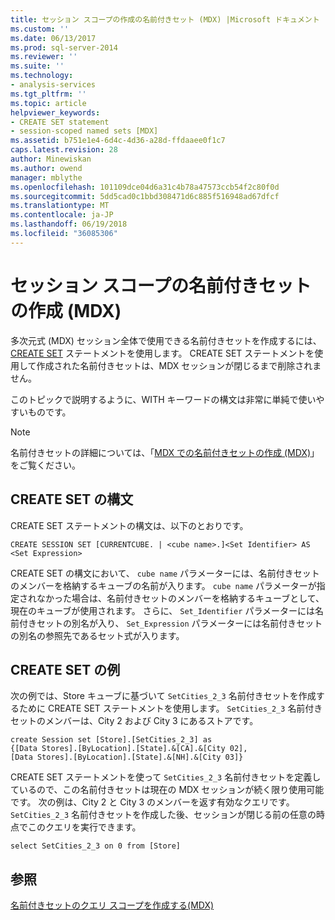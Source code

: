 ```yaml
---
title: セッション スコープの作成の名前付きセット (MDX) |Microsoft ドキュメント
ms.custom: ''
ms.date: 06/13/2017
ms.prod: sql-server-2014
ms.reviewer: ''
ms.suite: ''
ms.technology:
- analysis-services
ms.tgt_pltfrm: ''
ms.topic: article
helpviewer_keywords:
- CREATE SET statement
- session-scoped named sets [MDX]
ms.assetid: b751e1e4-6d4c-4d36-a28d-ffdaaee0f1c7
caps.latest.revision: 28
author: Minewiskan
ms.author: owend
manager: mblythe
ms.openlocfilehash: 101109dce04d6a31c4b78a47573ccb54f2c80f0d
ms.sourcegitcommit: 5dd5cad0c1bbd308471d6c885f516948ad67dfcf
ms.translationtype: MT
ms.contentlocale: ja-JP
ms.lasthandoff: 06/19/2018
ms.locfileid: "36085306"
---
```

# <a name="creating-session-scoped-named-sets-mdx"></a>セッション スコープの名前付きセットの作成 (MDX)
  多次元式 (MDX) セッション全体で使用できる名前付きセットを作成するには、[CREATE SET](/sql/mdx/mdx-data-definition-create-set) ステートメントを使用します。 CREATE SET ステートメントを使用して作成された名前付きセットは、MDX セッションが閉じるまで削除されません。  
  
 このトピックで説明するように、WITH キーワードの構文は非常に単純で使いやすいものです。  
  
> [!NOTE]  
>  名前付きセットの詳細については、「[MDX での名前付きセットの作成 &#40;MDX&#41;](mdx-named-sets-building-named-sets.md)」をご覧ください。  
  
## <a name="create-set-syntax"></a>CREATE SET の構文  
 CREATE SET ステートメントの構文は、以下のとおりです。  
  
```  
CREATE SESSION SET [CURRENTCUBE. | <cube name>.]<Set Identifier> AS <Set Expression>  
```  
  
 CREATE SET の構文において、 `cube name` パラメーターには、名前付きセットのメンバーを格納するキューブの名前が入ります。 `cube name` パラメーターが指定されなかった場合は、名前付きセットのメンバーを格納するキューブとして、現在のキューブが使用されます。 さらに、 `Set_Identifier` パラメーターには名前付きセットの別名が入り、 `Set_Expression` パラメーターには名前付きセットの別名の参照先であるセット式が入ります。  
  
## <a name="create-set-example"></a>CREATE SET の例  
 次の例では、Store キューブに基づいて `SetCities_2_3` 名前付きセットを作成するために CREATE SET ステートメントを使用します。 `SetCities_2_3` 名前付きセットのメンバーは、City&#xA0;2 および City&#xA0;3 にあるストアです。  
  
```  
create Session set [Store].[SetCities_2_3] as  
{[Data Stores].[ByLocation].[State].&[CA].&[City 02],  
[Data Stores].[ByLocation].[State].&[NH].&[City 03]}  
```  
  
 CREATE SET ステートメントを使って `SetCities_2_3` 名前付きセットを定義しているので、この名前付きセットは現在の MDX セッションが続く限り使用可能です。 次の例は、City&#xA0;2 と City&#xA0;3 のメンバーを返す有効なクエリです。 `SetCities_2_3` 名前付きセットを作成した後、セッションが閉じる前の任意の時点でこのクエリを実行できます。  
  
```  
select SetCities_2_3 on 0 from [Store]  
```  
  
## <a name="see-also"></a>参照  
 [名前付きセットのクエリ スコープを作成する&#40;MDX&#41;](mdx-named-sets-creating-query-scoped-named-sets.md)  
  
  
